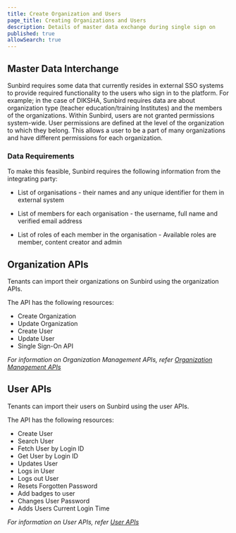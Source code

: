 ```yaml
---
title: Create Organization and Users
page_title: Creating Organizations and Users
description: Details of master data exchange during single sign on
published: true
allowSearch: true
---
```



## Master Data Interchange

Sunbird requires some data that currently resides in external SSO systems to provide required functionality to the users who sign in to the platform. For example; in the case of DIKSHA, Sunbird requires data are about organization type (teacher education/training Institutes) and the members of the organizations. Within Sunbird, users are not granted permissions system-wide. User permissions are defined at the level of the organization to which they belong. This allows a user to be a part of many organizations and have different permissions for each organization.

### Data Requirements

To make this feasible, Sunbird requires the following information from the integrating party:

- List of organisations - their names and any unique identifier for them in external system

- List of members for each organisation - the username, full name and verified email address

- List of roles of each member in the organisation - Available roles are member, content creator and admin

## Organization APIs

Tenants can import their organizations on Sunbird using the organization APIs. 

The API has the following resources:

- Create Organization
- Update Organization
- Create User
- Update User
- Single Sign-On API

*For information on Organization Management APIs, refer [Organization Management APIs](apis/orgapi/)*

## User APIs

Tenants can import their users on Sunbird using the user APIs. 

The API has the following resources:

- Create User
- Search User
- Fetch User by Login ID
- Get User by Login ID
- Updates User
- Logs in User
- Logs out User
- Resets Forgotten Password
- Add badges to user
- Changes User Password
- Adds Users Current Login Time

*For information on User APIs, refer [User APIs](apis/userapi/)*

